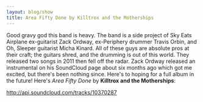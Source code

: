 ```yaml
---
layout: blog/show
title: Area Fifty Done by Killtrox and the Motherships
---
```


Good gravy god this band is heavy. The band is a side project of Sky Eats Airplane ex-guitarist Zack Ordway, ex-Periphery drummer Travis Orbin, and Oh, Sleeper guitarist Micha Kinard. All of these guys are absolute pros at their craft; the guitars shred, and the drumming is out of this world. They released two songs in 2011 then fell off the radar. Zack Ordway released an instrumental on his SoundCloud page about six months ago which got me excited, but there's been nothing since. Here's to hoping for a full album in the future! Here's *Area Fifty Done* by **Killtrox and the Motherships**:

http://api.soundcloud.com/tracks/10370287
